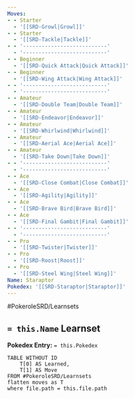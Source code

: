 ```yaml
---
Moves:
- - Starter
  - '[[SRD-Growl|Growl]]'
- - Starter
  - '[[SRD-Tackle|Tackle]]'
- - '---------------------------'
  - '---------------------------'
- - Beginner
  - '[[SRD-Quick Attack|Quick Attack]]'
- - Beginner
  - '[[SRD-Wing Attack|Wing Attack]]'
- - '---------------------------'
  - '---------------------------'
- - Amateur
  - '[[SRD-Double Team|Double Team]]'
- - Amateur
  - '[[SRD-Endeavor|Endeavor]]'
- - Amateur
  - '[[SRD-Whirlwind|Whirlwind]]'
- - Amateur
  - '[[SRD-Aerial Ace|Aerial Ace]]'
- - Amateur
  - '[[SRD-Take Down|Take Down]]'
- - '---------------------------'
  - '---------------------------'
- - Ace
  - '[[SRD-Close Combat|Close Combat]]'
- - Ace
  - '[[SRD-Agility|Agility]]'
- - Ace
  - '[[SRD-Brave Bird|Brave Bird]]'
- - Ace
  - '[[SRD-Final Gambit|Final Gambit]]'
- - '---------------------------'
  - '---------------------------'
- - Pro
  - '[[SRD-Twister|Twister]]'
- - Pro
  - '[[SRD-Roost|Roost]]'
- - Pro
  - '[[SRD-Steel Wing|Steel Wing]]'
Name: Staraptor
Pokedex: '[[SRD-Staraptor|Staraptor]]'
---
```


#PokeroleSRD/Learnsets

## `= this.Name` Learnset

**Pokedex Entry:** `= this.Pokedex`

```dataview
TABLE WITHOUT ID
    T[0] AS Learned,
    T[1] AS Move
FROM #PokeroleSRD/Learnsets
flatten moves as T
where file.path = this.file.path
```
